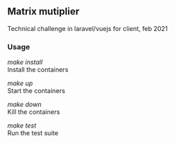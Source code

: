 ## Matrix mutiplier
Technical challenge in laravel/vuejs for client, feb 2021

### Usage

_make install_  
Install the containers

_make up_  
Start the containers

_make down_  
Kill the containers

_make test_  
Run the test suite  
